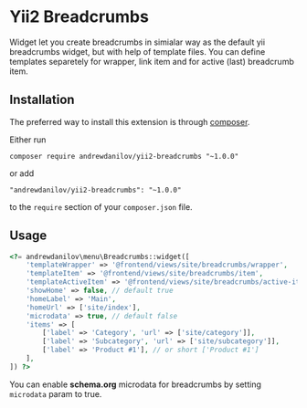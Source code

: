 Yii2 Breadcrumbs
===================
Widget let you create breadcrumbs in simialar way as the default yii breadcrumbs widget, but
with help of template files. You can define templates separetely for wrapper, link item and for
active (last) breadcrumb item.

Installation
------------

The preferred way to install this extension is through [composer](http://getcomposer.org/download/).

Either run

```
composer require andrewdanilov/yii2-breadcrumbs "~1.0.0"
```

or add

```
"andrewdanilov/yii2-breadcrumbs": "~1.0.0"
```

to the `require` section of your `composer.json` file.


Usage
-----

```php
<?= andrewdanilov\menu\Breadcrumbs::widget([
	'templateWrapper' => '@frontend/views/site/breadcrumbs/wrapper',
	'templateItem' => '@frontend/views/site/breadcrumbs/item',
	'templateActiveItem' => '@frontend/views/site/breadcrumbs/active-item',
	'showHome' => false, // default true
	'homeLabel' => 'Main',
	'homeUrl' => ['site/index'],
	'microdata' => true, // default false
	'items' => [
		['label' => 'Category', 'url' => ['site/category']],
		['label' => 'Subcategory', 'url' => ['site/subcategory']],
		['label' => 'Product #1'], // or short ['Product #1']
	],
]) ?>
```

You can enable __schema.org__ microdata for breadcrumbs by setting `microdata` param to true.
